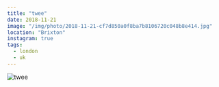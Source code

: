 ```yaml
---
title: "twee"
date: 2018-11-21
image: "/img/photo/2018-11-21-cf7d850a0f8ba7b8106720c048b8e414.jpg"
location: "Brixton"
instagram: true
tags:
  - london
  - uk
---
```


![twee](/img/photo/2018-11-21-cf7d850a0f8ba7b8106720c048b8e414.jpg)
